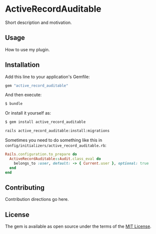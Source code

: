 # ActiveRecordAuditable
Short description and motivation.

## Usage
How to use my plugin.

## Installation
Add this line to your application's Gemfile:

```ruby
gem "active_record_auditable"
```

And then execute:
```bash
$ bundle
```

Or install it yourself as:
```bash
$ gem install active_record_auditable
```

```bash
rails active_record_auditable:install:migrations
```

Sometimes you need to do something like this in `config/initializers/active_record_auditable.rb`:
```ruby
Rails.configuration.to_prepare do
  ActiveRecordAuditable::Audit.class_eval do
    belongs_to :user, default: -> { Current.user }, optional: true
  end
end
```

## Contributing
Contribution directions go here.

## License
The gem is available as open source under the terms of the [MIT License](https://opensource.org/licenses/MIT).
